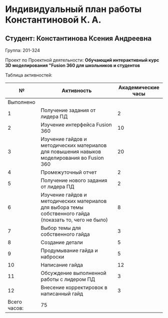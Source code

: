 # Индивидуальный план работы Константиновой К. А. 

Студент: Константинова Ксения Андреевна
-
Группа: 201-324

Проект по Проектной деятельности: **Обучающий интерактивный курс 3D моделирования "Fusion 360 для школьников и студентов**

Таблица активностей:

| № | Активность | Академические часы |
| --- | --- | --- |
| Выполнено |
| 1 | Получение задания от лидера ПД | 2 |
| 2 | Изучение интерфейса Fusion 360 | 10 |
| 3 | Изучение гайдов и методических материалов для повышения навыков моделирования во Fusion 360 | 20 |
| 4 | Промежуточный отчет | 2 |
| 5 | Получение нового задания от лидера ПД | 2 |
| 6 | Изучение гайдов и методических материалов для выбора темы собственного гайда (показать то, чего не было) | 8 |
| 7 | Выбор темы для собственного гайда | 3 |
| 8 | Создание детали | 5 | 
| 9 | Продумывание гайда и наброски | 5 | 
| 10 | Написание гайда | 12 | 
| 11 | Обсуждение выполненной работы с лидером ПД | 3 | 
| 12 | Внесение корректировок в написанный гайд | 3 | 
| Всего часов: | 75 |
